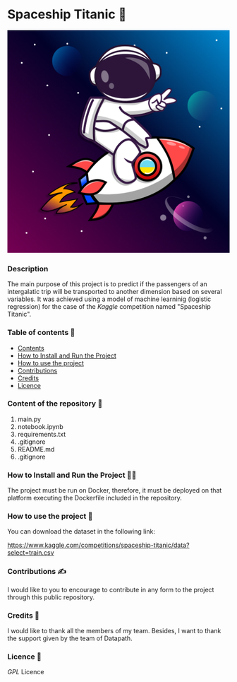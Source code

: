 # **Spaceship Titanic**  📘
![spaceship titanic](img/spaceshipAPI.png)

### **Description**

The main purpose of this project is to predict if the passengers of an intergalatic trip will be transported to another dimension based on several variables. It was achieved using a model of machine learninig (logistic regression) for the case of the *Kaggle* competition named "Spaceship Titanic". 

### **Table of contents**  🔡

- [Contents](#contents)
- [How to Install and Run the Project](#how-to-install-and-run-the-project)
- [How to use the project](#how-to-use-the-project)
- [Contributions](#contributions)
- [Credits](#credits)
- [Licence](#licence)

### **Content of the repository**  🔖

1. main.py
2. notebook.ipynb
3. requirements.txt
4. .gitignore
5. README.md
6. .gitignore

### **How to Install and Run the Project** 🏃‍♂️

The project must be run on Docker, therefore, it must be deployed on that platform executing the Dockerfile included in the repository. 

### **How to use the project**  📂

You can download the dataset in the following link:

https://www.kaggle.com/competitions/spaceship-titanic/data?select=train.csv

### **Contributions**  ✍️

I would like to you to encourage to contribute in any form to the project through this public repository. 

### **Credits**  🎈

I would like to thank all the members of my team. Besides, I want to thank the support given by the team of Datapath. 

### **Licence**  👮

*GPL* Licence
